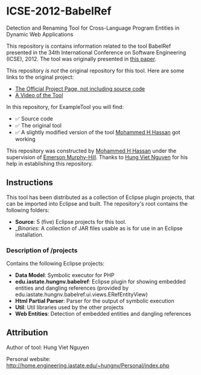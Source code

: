 # ICSE-2012-BabelRef
Detection and Renaming Tool for Cross-Language Program Entities in Dynamic Web Applications

This repository is contains information related to the tool BabelRef presented in the 34th International Conference on Software Engineering (ICSE), 2012. The tool was originally presented in [this paper](http://ieeexplore.ieee.org/xpl/login.jsp?tp=&arnumber=6227240).

This repository _is not_ the original repository for this tool. Here are some links to the original project:
* [The Official Project Page, not including source code](http://home.engineering.iastate.edu/~hungnv/Research/BabelRef/)
* [A Video of the Tool](http://home.engineering.iastate.edu/~hungnv/Research/BabelRef/?page=tool_demo)

In this repository, for ExampleTool you will find:
* :white_check_mark: Source code
* :white_check_mark: The original tool
* :white_check_mark: A slightly modified version of the tool [Mohammed H Hassan](https://github.com/mhhassan) got working

This repository was constructed by [Mohammed H Hassan](https://github.com/mhhassan) under the supervision of [Emerson Murphy-Hill](https://github.com/CaptainEmerson). Thanks to [Hung Viet Nguyen](http://home.engineering.iastate.edu/~hungnv/Personal/) for his help in establishing this repository. 

## Instructions

This tool has been distributed as a collection of Eclipse plugin projects, that can be imported into Eclipse and built. The repository's root contains the following folders:
- __Source__: 5 (five) Eclipse projects for this tool.
- __Binaries_: A collection of JAR files usable as is for use in an Eclipse installation.

### Description of /projects
Contains the following Eclipse projects:
- __Data Model__: Symbolic executor for PHP
- __edu.iastate.hungnv.babelref__: Eclipse plugin for showing embedded entities and dangling references (provided by edu.iastate.hungnv.babelref.ui.views.ERefEntityView)
- __Html Partial Parser__: Parser for the output of symbolic execution
- __Util__: Util libraries used by the other projects
- __Web Entities__: Detection of embedded entities and dangling references

## Attribution

Author of tool: Hung Viet Nguyen
 
Personal website: http://home.engineering.iastate.edu/~hungnv/Personal/index.php

